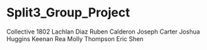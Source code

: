 # Split3_Group_Project
Collective 1802
Lachlan Diaz
Ruben Calderon
Joseph Carter
Joshua Huggins
Keenan Rea
Molly Thompson
Eric Shen
